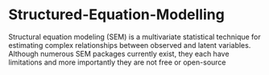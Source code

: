 # Structured-Equation-Modelling

Structural equation modeling (SEM) is a multivariate statistical technique for estimating complex relationships between observed and latent variables. Although numerous SEM packages currently exist, they each have limitations and more importantly they are not free or open-source
